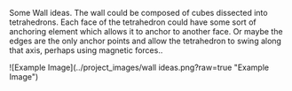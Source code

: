 Some Wall ideas. The wall could be composed of cubes dissected into tetrahedrons. Each face of the tetrahedron could have some sort of anchoring element which allows it to anchor to another face. Or maybe the edges are the only anchor points and allow the tetrahedron to swing along that axis, perhaps using magnetic forces.. 


![Example Image](../project_images/wall ideas.png?raw=true "Example Image")
